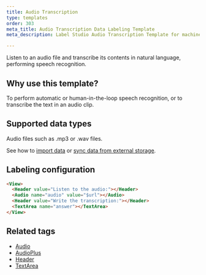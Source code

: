 ```yaml
---
title: Audio Transcription 
type: templates
order: 303
meta_title: Audio Transcription Data Labeling Template
meta_description: Label Studio Audio Transcription Template for machine learning and data science data labeling projects.

---
```


Listen to an audio file and transcribe its contents in natural language, performing speech recognition.

## Why use this template?
To perform automatic or human-in-the-loop speech recognition, or to transcribe the text in an audio clip. 

## Supported data types
Audio files such as .mp3 or .wav files. 

See how to [import data](/guide/tasks.html) or [sync data from external storage](/guide/storage.html).

## Labeling configuration  

```html
<View>
  <Header value="Listen to the audio:"></Header>
  <Audio name="audio" value="$url"></Audio>
  <Header value="Write the transcription:"></Header>
  <TextArea name="answer"></TextArea>
</View>
```

## Related tags

* [Audio](/tags/audio.html)
* [AudioPlus](/tags/audioplus.html)
* [Header](/tags/header.html)
* [TextArea](/tags/textarea.html)